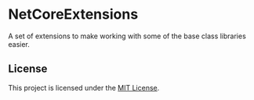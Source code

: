# NetCoreExtensions

A set of extensions to make working with some of the base class libraries easier.

## License

This project is licensed under the [MIT License](LICENSE.md).
